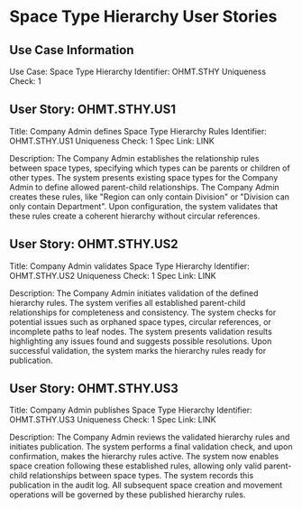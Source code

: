 # Space Type Hierarchy User Stories

## Use Case Information
Use Case: Space Type Hierarchy
Identifier: OHMT.STHY
Uniqueness Check: 1

## User Story: OHMT.STHY.US1
Title: Company Admin defines Space Type Hierarchy Rules
Identifier: OHMT.STHY.US1
Uniqueness Check: 1
Spec Link: LINK

Description:
The Company Admin establishes the relationship rules between space types, specifying which types can be parents or children of other types. The system presents existing space types for the Company Admin to define allowed parent-child relationships. The Company Admin creates these rules, like "Region can only contain Division" or "Division can only contain Department". Upon configuration, the system validates that these rules create a coherent hierarchy without circular references.

## User Story: OHMT.STHY.US2
Title: Company Admin validates Space Type Hierarchy
Identifier: OHMT.STHY.US2
Uniqueness Check: 1
Spec Link: LINK

Description:
The Company Admin initiates validation of the defined hierarchy rules. The system verifies all established parent-child relationships for completeness and consistency. The system checks for potential issues such as orphaned space types, circular references, or incomplete paths to leaf nodes. The system presents validation results highlighting any issues found and suggests possible resolutions. Upon successful validation, the system marks the hierarchy rules ready for publication.

## User Story: OHMT.STHY.US3
Title: Company Admin publishes Space Type Hierarchy
Identifier: OHMT.STHY.US3
Uniqueness Check: 1
Spec Link: LINK

Description:
The Company Admin reviews the validated hierarchy rules and initiates publication. The system performs a final validation check, and upon confirmation, makes the hierarchy rules active. The system now enables space creation following these established rules, allowing only valid parent-child relationships between space types. The system records this publication in the audit log. All subsequent space creation and movement operations will be governed by these published hierarchy rules.